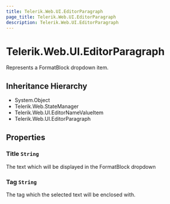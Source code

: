 ```yaml
---
title: Telerik.Web.UI.EditorParagraph
page_title: Telerik.Web.UI.EditorParagraph
description: Telerik.Web.UI.EditorParagraph
---
```


# Telerik.Web.UI.EditorParagraph

Represents a FormatBlock dropdown item.

## Inheritance Hierarchy

* System.Object
* Telerik.Web.StateManager
* Telerik.Web.UI.EditorNameValueItem
* Telerik.Web.UI.EditorParagraph

## Properties

###  Title `String`

The text which will be displayed in the FormatBlock dropdown

###  Tag `String`

The tag which the selected text will be enclosed with.

